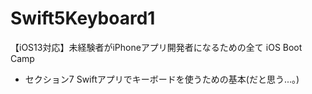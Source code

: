# Swift5Keyboard1

【iOS13対応】未経験者がiPhoneアプリ開発者になるための全て iOS Boot Camp

- セクション7
Swiftアプリでキーボードを使うための基本(だと思う...。)

